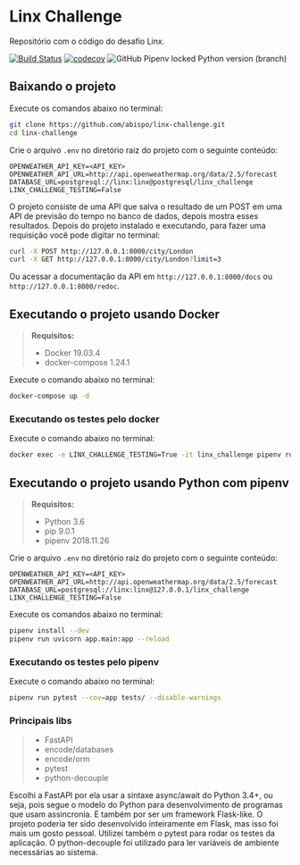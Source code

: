 # Linx Challenge
Repositório com o código do desafio Linx.

[![Build Status](https://travis-ci.org/abispo/linx-challenge.svg?branch=master)](https://travis-ci.org/abispo/linx-challenge)
[![codecov](https://codecov.io/gh/abispo/linx-challenge/branch/master/graph/badge.svg)](https://codecov.io/gh/abispo/linx-challenge)
![GitHub Pipenv locked Python version (branch)](https://img.shields.io/github/pipenv/locked/python-version/abispo/linx-challenge/master)

## Baixando o projeto
Execute os comandos abaixo no terminal:
```bash
git clone https://github.com/abispo/linx-challenge.git
cd linx-challenge
```

Crie o arquivo `.env` no diretório raiz do projeto com o seguinte conteúdo:
```
OPENWEATHER_API_KEY=<API_KEY>
OPENWEATHER_API_URL=http://api.openweathermap.org/data/2.5/forecast
DATABASE_URL=postgresql://linx:linx@postgresql/linx_challenge
LINX_CHALLENGE_TESTING=False
```

O projeto consiste de uma API que salva o resultado de um POST em uma API de previsão do tempo no banco de dados, depois mostra esses resultados. Depois do projeto instalado e executando, para fazer uma requisição você pode digitar no terminal:
```bash
curl -X POST http://127.0.0.1:8000/city/London
curl -X GET http://127.0.0.1:8000/city/London?limit=3
```

Ou acessar a documentação da API em `http://127.0.0.1:8000/docs` ou `http://127.0.0.1:8000/redoc`.

## Executando o projeto usando Docker

> **Requisitos:**
> - Docker 19.03.4
> - docker-compose 1.24.1

Execute o comando abaixo no terminal:
```bash
docker-compose up -d
```

### Executando os testes pelo docker
Execute o comando abaixo no terminal:
```bash
docker exec -e LINX_CHALLENGE_TESTING=True -it linx_challenge pipenv run pytest --cov=app tests/ --disable-warnings
```

## Executando o projeto usando Python com pipenv
> **Requisitos:**
> - Python 3.6
> - pip 9.0.1
> - pipenv 2018.11.26

Crie o arquivo `.env` no diretório raiz do projeto com o seguinte conteúdo:
```
OPENWEATHER_API_KEY=<API_KEY>
OPENWEATHER_API_URL=http://api.openweathermap.org/data/2.5/forecast
DATABASE_URL=postgresql://linx:linx@127.0.0.1/linx_challenge
LINX_CHALLENGE_TESTING=False
```

Execute os comandos abaixo no terminal:
```bash
pipenv install --dev
pipenv run uvicorn app.main:app --reload
```

### Executando os testes pelo pipenv
Execute o comando abaixo no terminal:
```bash
pipenv run pytest --cov=app tests/ --disable-warnings
```

### Principais libs
> - FastAPI
> - encode/databases
> - encode/orm
> - pytest
> - python-decouple

Escolhi a FastAPI por ela usar a sintaxe async/await do Python 3.4+, ou seja, pois segue o modelo do Python para desenvolvimento de programas que usam assincronia. E também por ser um framework Flask-like. O projeto poderia ter sido desenvolvido inteiramente em Flask, mas isso foi mais um gosto pessoal. Utilizei também o pytest para rodar os testes da aplicação. O python-decouple foi utilizado para ler variáveis de ambiente necessárias ao sistema.